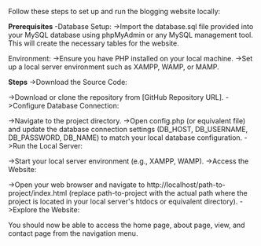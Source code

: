 Follow these steps to set up and run the blogging website locally:



**Prerequisites**
-Database Setup:
->Import the database.sql file provided into your MySQL database using phpMyAdmin or any MySQL management tool. This will create the necessary tables for the website.

Environment:
->Ensure you have PHP installed on your local machine.
->Set up a local server environment such as XAMPP, WAMP, or MAMP.


**Steps**
->Download the Source Code:

->Download or clone the repository from [GitHub Repository URL].
->Configure Database Connection:

->Navigate to the project directory.
->Open config.php (or equivalent file) and update the database connection settings (DB_HOST, DB_USERNAME, DB_PASSWORD, DB_NAME) to match your local database configuration.
->Run the Local Server:

->Start your local server environment (e.g., XAMPP, WAMP).
->Access the Website:

->Open your web browser and navigate to http://localhost/path-to-project/index.html (replace path-to-project with the actual path where the project is located in your local server's htdocs or equivalent directory).
->Explore the Website:



You should now be able to access the home page, about page, view, and contact page from the navigation menu.
